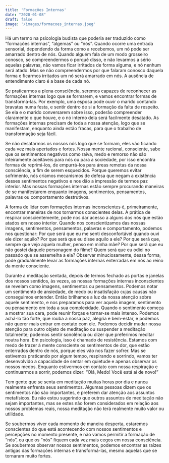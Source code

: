 ```yaml
---
title: 'Formaçōes Internas'
date: "2020-01-08"
draft: false
image: '/images/formacoes_internas.jpeg'
---
```


Há um termo na psicologia budista que poderia ser traduzido como “formações internas”, “algemas” ou “nós”.
Quando ocorre uma entrada sensorial, dependendo da forma como a recebemos, um nó pode ser amarrado dentro de nós.
Quando alguém fala de um modo grosseiro conosco, se compreendermos o porquê disso, e não levarmos a sério aquelas palavras, não vamos ficar irritados de forma alguma, e nó nenhum será atado. Mas se não compreendermos por que falaram conosco daquela forma e ficarmos irritados um nó será amarrado em nós. A ausência de entendimento claro é a base de cada nó.

Se praticarmos a plena consciência, seremos capazes de reconhecer as formações internas logo que se formarem, e vamos encontrar formas de transformá-las. Por exemplo, uma esposa pode ouvir o marido contando bravatas numa festa, e sentir dentro de si a formação da falta de respeito. Se ela e o marido conversarem sobre isso, poderão compreender claramente o que houve, e o nó interno dela será facilmente desatado. As formações internas precisam de toda a nossa atenção, logo que se manifestam, enquanto ainda estão fracas, para que o trabalho de transformação seja fácil.

Se não desatarmos os nossos nós logo que se formam, eles vão ficando cada vez mais apertados e fortes. Nossa mente racional, consciente, sabe que os sentimentos negativos como raiva, medo e remorso não são inteiramente aceitáveis para nós ou para a sociedade, por isso encontra formas de reprimi-los, de empurrá-los para áreas remotas da nossa consciência, a fim de serem esquecidos. Porque queremos evitar sofrimento, nós criamos mecanismos de defesa que negam a existência desses sentimentos negativos e nos dão a impressão de termos paz interior. Mas nossas formações internas estão sempre procurando maneiras de se manifestarem enquanto imagens, sentimentos, pensamentos, palavras ou comportamento destrutivos.

A forma de lidar com formações internas inconscientes é, primeiramente, encontrar maneiras de nos tornarmos conscientes delas. A prática de respirar conscientemente, pode nos dar acesso a alguns dos nós que estão atados em nosso interior. Quando nos conscientizamos das nossas imagens, sentimentos, pensamentos, palavras e comportamento, podemos nos questionar: Por que será que eu me senti desconfortável quando ouvi ele dizer aquilo? Por que será que eu disse aquilo a ele? Por que será que, sempre que vejo aquela mulher, penso em minha mãe? Por que será que eu não gostei daquele personagem do filme? Quem será que eu odiei no passado que se assemelha a ela? Observar minuciosamente, dessa forma, pode gradualmente levar as formações internas enterradas em nós ao reino da mente consciente.

Durante a meditação sentada, depois de termos fechado as portas e janelas dos nossos sentidos, às vezes, as nossas formações internas inconscientes se revelam como imagens, sentimentos ou pensamentos. Podemos notar um sentimento de ansiedade, de medo ou insatisfação cujas causas não conseguimos entender. Então brilhamos a luz da nossa atenção sobre aquele sentimento, e nos preparamos para ver aquela imagem, sentimento ou pensamento em toda a sua complexidade. Quando o sentimento começa a mostrar sua cara, pode reunir forças e tornar-se mais intenso. Podemos achá-lo tão forte, que rouba a nossa paz, alegria e bem-estar, e podemos não querer mais entrar em contato com ele. Podemos decidir mudar nossa atenção para outro objeto de meditação ou suspender a meditação totalmente; podemos sentir sonolência ou dizer que preferimos meditar noutra hora. Em psicologia, isso é chamado de resistência. Estamos com medo de trazer à mente consciente os sentimentos de dor, que estão enterrados dentro de nós, porque eles vão nos fazer sofrer. Mas se estivemos praticando por algum tempo, respirando e sorrindo, vamos ter desenvolvido a capacidade de sentar em quietude e apenas observar os nossos medos. Enquanto estivermos em contato com nossa respiração e continuarmos a sorrir, podemos dizer: “Olá, Medo! Você está aí de novo!”

Tem gente que se senta em meditação muitas horas por dia e nunca realmente enfrenta seus sentimentos. Algumas pessoas dizem que os sentimentos não são importantes, e preferem dar atenção aos assuntos metafísicos. Eu não estou sugerindo que outros assuntos de meditação não sejam importantes, mas se estes não forem considerados em relação aos nossos problemas reais, nossa meditação não terá realmente muito valor ou utilidade.

Se soubermos viver cada momento de maneira desperta, estaremos conscientes do que está acontecendo com nossos sentimentos e percepções no momento presente, e não vamos permitir a formação de “nós”, ou que os “nós” fiquem cada vez mais cegos em nossa consciência. Se soubermos observar nossos sentimentos, podemos encontrar as raízes antigas das formações internas e transformá-las, mesmo aquelas que se tornaram muito fortes.
